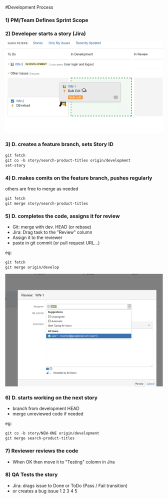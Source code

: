 #Development Process

### 1) PM/Team Defines Sprint Scope

### 2) Developer starts a story (Jira)
![](start_story.png) 

### 3) D. creates a feature branch, sets Story ID
	git fetch
	git co -b story/search-product-titles origin/development
	set-story

### 4) D. makes comits on the feature branch, pushes regularly
others are free to merge as needed

	git fetch
	git merge story/search-product-titles

### 5) D. completes the code, assigns it for review
- Git: merge with dev. HEAD (or rebase)
- Jira: Drag task to the "Review" column
- Assign it to the reviewer
- paste in git commit (or pull request URL...)

eg:

	git fetch
	git merge origin/develop

![](review.png) 

### 6) D. starts working on the next story
- branch from development HEAD
- merge unreviewed code if needed

eg:

	git co -b story/NEW-ONE origin/development
	git merge search-product-titles


### 7) Reviewer reviews the code
- When OK then move it to "Testing" colomn in Jira

### 8) QA Tests the story
- Jira: drags issue to Done or ToDo (Pass / Fail transition)
- or creates a bug issue
1
2
3
4
5
